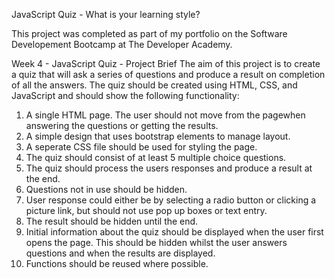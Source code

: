 JavaScript Quiz - What is your learning style?

This project was completed as part of my portfolio on the Software Developement Bootcamp at The Developer Academy. 

Week 4 - JavaScript Quiz - Project Brief
The aim of this project is to create a quiz that will ask a series of questions and produce a result on completion of all the answers. 
The quiz should be created using HTML, CSS, and JavaScript and should show the following functionality:
1. A single HTML page. The user should not move from the pagewhen answering the questions or getting the results. 
2. A simple design that uses bootstrap elements to manage layout. 
3. A seperate CSS file should be used for styling the page.
4. The quiz should consist of at least 5 multiple choice questions. 
5. The quiz should process the users responses and produce a result at the end.
6. Questions not in use should be hidden. 
7. User response could either be by selecting a radio button or clicking a picture link, but should not use pop up boxes or text entry. 
8. The result should be hidden until the end.
9. Initial information about the quiz should be displayed when the user first opens the page. This should be hidden whilst the user answers questions and when the results are displayed. 
10. Functions should be reused where possible. 